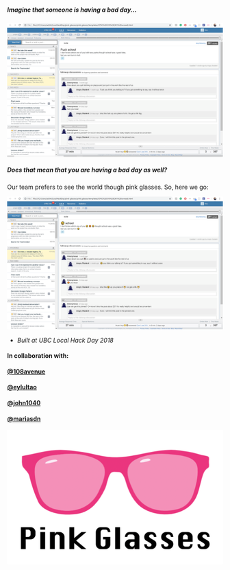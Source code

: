 

##### Imagine that someone is having a bad day...

![](images\readme1.png)



##### Does that mean that you are having a bad day as well?

Our team prefers to see the world though pink glasses. So, here we go:

![](images\readme2.png)





- *Built at UBC Local Hack Day 2018*



#### In collaboration with:

#### [@108avenue](https://github.com/108thavenue)

#### [@eylultao](https://github.com/eylultao) 

#### [@john1040](https://github.com/john1040)

#### [@mariasdn](https://github.com/mariasdn)





![](images\readme3.png)